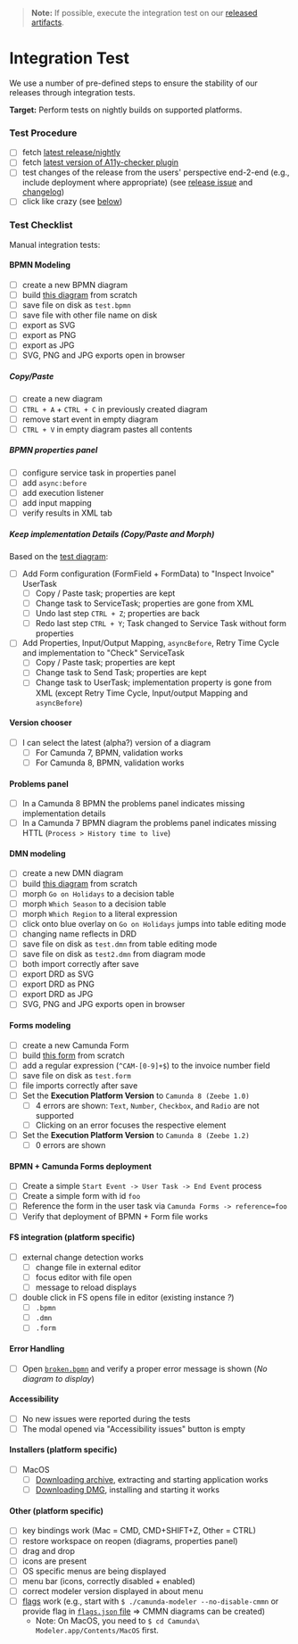 > __Note:__ If possible, execute the integration test on our [released artifacts](https://github.com/camunda/camunda-modeler/releases).

# Integration Test

We use a number of pre-defined steps to ensure the stability of our releases through integration tests.

__Target:__ Perform tests on nightly builds on supported platforms.

### Test Procedure

* [ ] fetch [latest release/nightly](https://camunda.org/release/camunda-modeler/)
* [ ] fetch [latest version of A11y-checker plugin](https://github.com/bpmn-io/camunda-modeler-plugin-a11y-checker)
* [ ] test changes of the release from the users' perspective end-2-end (e.g., include deployment where appropriate) (see [release issue](https://github.com/camunda/camunda-modeler/labels/release) and [changelog](https://github.com/camunda/camunda-modeler/blob/develop/CHANGELOG.md))
* [ ] click like crazy (see [below](#test-checklist))

### Test Checklist

Manual integration tests:

#### BPMN Modeling

* [ ] create a new BPMN diagram
* [ ] build [this diagram](./test.bpmn.png) from scratch
* [ ] save file on disk as `test.bpmn`
* [ ] save file with other file name on disk
* [ ] export as SVG
* [ ] export as PNG
* [ ] export as JPG
* [ ] SVG, PNG and JPG exports open in browser

##### Copy/Paste

* [ ] create a new diagram
* [ ] `CTRL + A` + `CTRL + C` in previously created diagram
* [ ] remove start event in empty diagram
* [ ] `CTRL + V` in empty diagram pastes all contents

##### BPMN properties panel

* [ ] configure service task in properties panel
* [ ] add `async:before`
* [ ] add execution listener
* [ ] add input mapping
* [ ] verify results in XML tab

##### Keep implementation Details (Copy/Paste and Morph)

Based on the [test diagram](./test.bpmn.png):

* [ ] Add Form configuration (FormField + FormData) to "Inspect Invoice" UserTask
  * [ ] Copy / Paste task; properties are kept
  * [ ] Change task to ServiceTask; properties are gone from XML
  * [ ] Undo last step `CTRL + Z`; properties are back
  * [ ] Redo last step `CTRL + Y`; Task changed to Service Task without form properties
* [ ] Add Properties, Input/Output Mapping, `asyncBefore`, Retry Time Cycle and implementation to "Check" ServiceTask
  * [ ] Copy / Paste task; properties are kept
  * [ ] Change task to Send Task; properties are kept
  * [ ] Change task to UserTask; implementation property is gone from XML (except Retry Time Cycle, Input/output Mapping and `asyncBefore`)

#### Version chooser

* [ ] I can select the latest (alpha?) version of a diagram
  * [ ] For Camunda 7, BPMN, validation works
  * [ ] For Camunda 8, BPMN, validation works

#### Problems panel

* [ ] In a Camunda 8 BPMN the problems panel indicates missing implementation details
* [ ] In a Camunda 7 BPMN diagram the problems panel indicates missing HTTL (`Process > History time to live`)

#### DMN modeling

* [ ] create a new DMN diagram
* [ ] build [this diagram](./test.dmn.png) from scratch
* [ ] morph `Go on Holidays` to a decision table
* [ ] morph `Which Season` to a decision table
* [ ] morph `Which Region` to a literal expression
* [ ] click onto blue overlay on `Go on Holidays` jumps into table editing mode
* [ ] changing name reflects in DRD
* [ ] save file on disk as `test.dmn` from table editing mode
* [ ] save file on disk as `test2.dmn` from diagram mode
* [ ] both import correctly after save
* [ ] export DRD as SVG
* [ ] export DRD as PNG
* [ ] export DRD as JPG
* [ ] SVG, PNG and JPG exports open in browser

#### Forms modeling

* [ ] create a new Camunda Form
* [ ] build [this form](./test.form.png) from scratch
* [ ] add a regular expression (`^CAM-[0-9]+$`) to the invoice number field
* [ ] save file on disk as `test.form`
* [ ] file imports correctly after save
* [ ] Set the __Execution Platform Version__ to `Camunda 8 (Zeebe 1.0)`
  * [ ] 4 errors are shown: `Text`, `Number`, `Checkbox`, and `Radio` are not supported
  * [ ] Clicking on an error focuses the respective element
* [ ] Set the __Execution Platform Version__ to `Camunda 8 (Zeebe 1.2)`
  * [ ] 0 errors are shown

#### BPMN + Camunda Forms deployment

* [ ] Create a simple `Start Event -> User Task -> End Event` process
* [ ] Create a simple form with id `foo`
* [ ] Reference the form in the user task via `Camunda Forms -> reference=foo`
* [ ] Verify that deployment of BPMN + Form file works

#### FS integration (platform specific)

* [ ] external change detection works
  * [ ] change file in external editor
  * [ ] focus editor with file open
  * [ ] message to reload displays
* [ ] double click in FS opens file in editor (existing instance _?_)
  * [ ] `.bpmn`
  * [ ] `.dmn`
  * [ ] `.form`

#### Error Handling

* [ ] Open [`broken.bpmn`](./broken.bpmn) and verify a proper error message is shown (_No diagram to display_)

#### Accessibility

* [ ] No new issues were reported during the tests
* [ ] The modal opened via "Accessibility issues" button is empty

#### Installers (platform specific)

* [ ] MacOS
  * [ ] [Downloading archive](https://github.com/camunda/camunda-modeler/releases), extracting and starting application works
  * [ ] [Downloading DMG](https://github.com/camunda/camunda-modeler/releases), installing and starting it works

#### Other (platform specific)

* [ ] key bindings work (Mac = CMD, CMD+SHIFT+Z, Other = CTRL)
* [ ] restore workspace on reopen (diagrams, properties panel)
* [ ] drag and drop
* [ ] icons are present
* [ ] OS specific menus are being displayed
* [ ] menu bar (icons, correctly disabled + enabled)
* [ ] correct modeler version displayed in about menu
* [ ] [flags](https://docs.camunda.io/docs/components/modeler/desktop-modeler/flags/) work (e.g., start with `$ ./camunda-modeler --no-disable-cmmn` or provide flag in [`flags.json` file](https://github.com/camunda/camunda-modeler/tree/develop/docs/flags#configure-in-flagsjson) => CMMN diagrams can be created)
  * Note: On MacOS, you need to `$ cd Camunda\ Modeler.app/Contents/MacOS` first.
